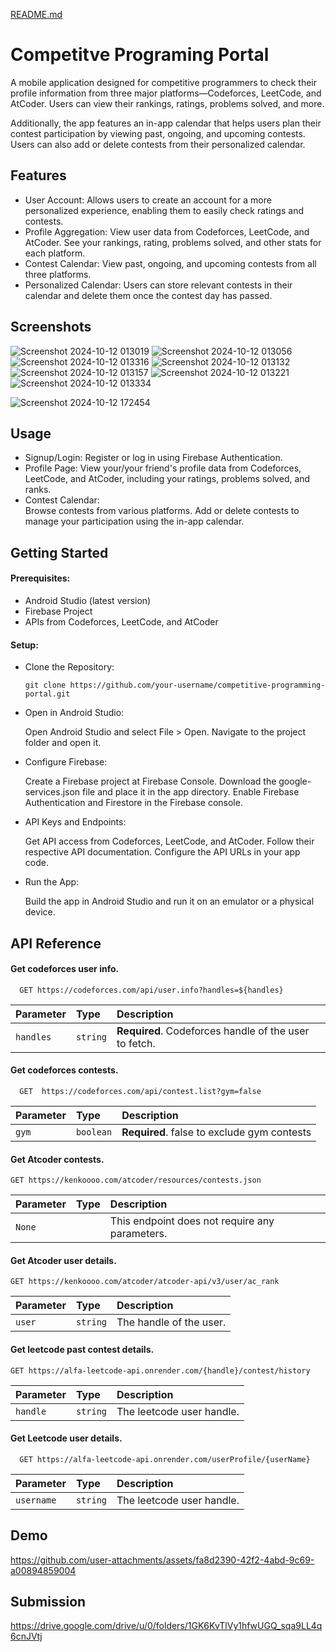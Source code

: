 [README.md](https://github.com/user-attachments/files/17346453/README.md)
# Competitve Programing Portal

A mobile application designed for competitive programmers to check their profile information from three major platforms—Codeforces, LeetCode, and AtCoder. Users can view their rankings, ratings, problems solved, and more.

Additionally, the app features an in-app calendar that helps users plan their contest participation by viewing past, ongoing, and upcoming contests. Users can also add or delete contests from their personalized calendar.




## Features

- User Account: Allows users to create an account for a more personalized experience, enabling them to easily check ratings and contests.
- Profile Aggregation: View user data from Codeforces, LeetCode, and AtCoder. See your rankings, rating, problems solved, and other stats for each platform.
- Contest Calendar: View past, ongoing, and upcoming contests from all three platforms.
- Personalized Calendar: Users can store relevant contests in their calendar and delete them once the contest day has passed.


## Screenshots
![Screenshot 2024-10-12 013019](https://github.com/user-attachments/assets/2d026dd5-d6b7-4476-b970-3c1bef3c03c9)
![Screenshot 2024-10-12 013056](https://github.com/user-attachments/assets/32abe8f8-0ebd-4873-bb77-3bdb131ed6b2)
![Screenshot 2024-10-12 013316](https://github.com/user-attachments/assets/3a28428d-08ff-45e9-b275-4ca642eb4009)
![Screenshot 2024-10-12 013132](https://github.com/user-attachments/assets/4547a80c-b0d3-415c-96d0-524176e3d7fe)
![Screenshot 2024-10-12 013157](https://github.com/user-attachments/assets/b47f7bee-4ba4-4ccb-b94d-524ffbaa2570)
![Screenshot 2024-10-12 013221](https://github.com/user-attachments/assets/18d12ee3-d316-4e72-abdc-19a14199b4b6)
![Screenshot 2024-10-12 013334](https://github.com/user-attachments/assets/f999973f-1e90-492f-a208-3089d4a2a5d8)

![Screenshot 2024-10-12 172454](https://github.com/user-attachments/assets/4f07f9e4-2aeb-4580-85d8-7dce318dd9a4)





## Usage

- Signup/Login:
    Register or log in using Firebase Authentication.
- Profile Page:
    View your/your friend's profile data from Codeforces, LeetCode, and AtCoder, including your ratings, problems solved, and ranks.
- Contest Calendar:  
    Browse contests from various platforms.
    Add or delete contests to manage your participation using the in-app calendar.


## Getting Started
#### Prerequisites:
  -  Android Studio (latest version)
  - Firebase Project
  - APIs from Codeforces, LeetCode, and AtCoder
#### Setup:
- Clone the Repository:

      git clone https://github.com/your-username/competitive-programming-portal.git
- Open in Android Studio:

    Open Android Studio and select File > Open.
    Navigate to the project folder and open it.
- Configure Firebase:

    Create a Firebase project at Firebase Console.
    Download the google-services.json file and place it in the app directory.
    Enable Firebase Authentication and Firestore in the Firebase console.
- API Keys and Endpoints:

    Get API access from Codeforces, LeetCode, and AtCoder. Follow their respective API documentation.
    Configure the API URLs in your app code.
- Run the App:

    Build the app in Android Studio and run it on an emulator or a physical device.


## API Reference

#### Get codeforces user info.

```http
  GET https://codeforces.com/api/user.info?handles=${handles}
```

| Parameter | Type     | Description                |
| :-------- | :------- | :------------------------- |
| `handles` | `string` | **Required**. Codeforces handle of the user to fetch. |

#### Get codeforces contests.

```http
  GET  https://codeforces.com/api/contest.list?gym=false
```

| Parameter | Type     | Description                       |
| :-------- | :------- | :-------------------------------- |
| `gym`      | `boolean` | **Required**. false to exclude gym contests |

#### Get Atcoder contests.
```http
GET https://kenkoooo.com/atcoder/resources/contests.json
```
| Parameter | Type     | Description                       |
| :-------- | :------- | :-------------------------------- |
| `None`      |  | This endpoint does not require any parameters. |

#### Get Atcoder user details.
```http
GET https://kenkoooo.com/atcoder/atcoder-api/v3/user/ac_rank
```
| Parameter | Type     | Description                       |
| :-------- | :------- | :-------------------------------- |
| `user`      | `string` | The handle of the user. |



#### Get leetcode past contest details.
```http
GET https://alfa-leetcode-api.onrender.com/{handle}/contest/history
```
| Parameter | Type     | Description                       |
| :-------- | :------- | :-------------------------------- |
| `handle`      | `string` | The leetcode user handle. |

#### Get Leetcode user details.
```http
  GET https://alfa-leetcode-api.onrender.com/userProfile/{userName}
```
| Parameter | Type     | Description                       |
| :-------- | :------- | :-------------------------------- |
| `username` | `string` | The leetcode user handle. |


## Demo


https://github.com/user-attachments/assets/fa8d2390-42f2-4abd-9c69-a00894859004


## Submission


https://drive.google.com/drive/u/0/folders/1GK6KvTlVy1hfwUGQ_sqa9LL4q6cnJVtj

